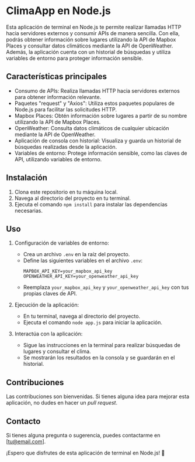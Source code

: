 # ClimaApp en Node.js

Esta aplicación de terminal en Node.js te permite realizar llamadas HTTP hacia servidores externos y consumir APIs de manera sencilla. Con ella, podrás obtener información sobre lugares utilizando la API de Mapbox Places y consultar datos climáticos mediante la API de OpenWeather. Además, la aplicación cuenta con un historial de búsquedas y utiliza variables de entorno para proteger información sensible.

## Características principales

- Consumo de APIs: Realiza llamadas HTTP hacia servidores externos para obtener información relevante.
- Paquetes "request" y "Axios": Utiliza estos paquetes populares de Node.js para facilitar las solicitudes HTTP.
- Mapbox Places: Obtén información sobre lugares a partir de su nombre utilizando la API de Mapbox Places.
- OpenWeather: Consulta datos climáticos de cualquier ubicación mediante la API de OpenWeather.
- Aplicación de consola con historial: Visualiza y guarda un historial de búsquedas realizadas desde la aplicación.
- Variables de entorno: Protege información sensible, como las claves de API, utilizando variables de entorno.

## Instalación

1. Clona este repositorio en tu máquina local.
2. Navega al directorio del proyecto en tu terminal.
3. Ejecuta el comando `npm install` para instalar las dependencias necesarias.

## Uso

1. Configuración de variables de entorno:
   - Crea un archivo `.env` en la raíz del proyecto.
   - Define las siguientes variables en el archivo `.env`:
     ```
     MAPBOX_API_KEY=your_mapbox_api_key
     OPENWEATHER_API_KEY=your_openweather_api_key
     ```
   - Reemplaza `your_mapbox_api_key` y `your_openweather_api_key` con tus propias claves de API.

2. Ejecución de la aplicación:
   - En tu terminal, navega al directorio del proyecto.
   - Ejecuta el comando `node app.js` para iniciar la aplicación.

3. Interactúa con la aplicación:
   - Sigue las instrucciones en la terminal para realizar búsquedas de lugares y consultar el clima.
   - Se mostrarán los resultados en la consola y se guardarán en el historial.

## Contribuciones

Las contribuciones son bienvenidas. Si tienes alguna idea para mejorar esta aplicación, no dudes en hacer un *pull request*.

## Contacto

Si tienes alguna pregunta o sugerencia, puedes contactarme en [tu@email.com].

¡Espero que disfrutes de esta aplicación de terminal en Node.js! 🚀

